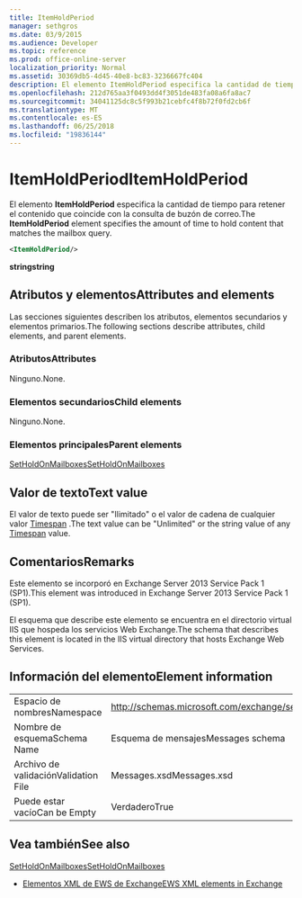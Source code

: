 ```yaml
---
title: ItemHoldPeriod
manager: sethgros
ms.date: 03/9/2015
ms.audience: Developer
ms.topic: reference
ms.prod: office-online-server
localization_priority: Normal
ms.assetid: 30369db5-4d45-40e8-bc83-3236667fc404
description: El elemento ItemHoldPeriod especifica la cantidad de tiempo para retener el contenido que coincide con la consulta de buzón de correo.
ms.openlocfilehash: 212d765aa3f0493dd4f3051de483fa08a6fa8ac7
ms.sourcegitcommit: 34041125dc8c5f993b21cebfc4f8b72f0fd2cb6f
ms.translationtype: MT
ms.contentlocale: es-ES
ms.lasthandoff: 06/25/2018
ms.locfileid: "19836144"
---
```

# <a name="itemholdperiod"></a><span data-ttu-id="4af11-103">ItemHoldPeriod</span><span class="sxs-lookup"><span data-stu-id="4af11-103">ItemHoldPeriod</span></span>

<span data-ttu-id="4af11-104">El elemento **ItemHoldPeriod** especifica la cantidad de tiempo para retener el contenido que coincide con la consulta de buzón de correo.</span><span class="sxs-lookup"><span data-stu-id="4af11-104">The **ItemHoldPeriod** element specifies the amount of time to hold content that matches the mailbox query.</span></span> 
  
```XML
<ItemHoldPeriod/>
```

 <span data-ttu-id="4af11-105">**string**</span><span class="sxs-lookup"><span data-stu-id="4af11-105">**string**</span></span>
## <a name="attributes-and-elements"></a><span data-ttu-id="4af11-106">Atributos y elementos</span><span class="sxs-lookup"><span data-stu-id="4af11-106">Attributes and elements</span></span>

<span data-ttu-id="4af11-107">Las secciones siguientes describen los atributos, elementos secundarios y elementos primarios.</span><span class="sxs-lookup"><span data-stu-id="4af11-107">The following sections describe attributes, child elements, and parent elements.</span></span>
  
### <a name="attributes"></a><span data-ttu-id="4af11-108">Atributos</span><span class="sxs-lookup"><span data-stu-id="4af11-108">Attributes</span></span>

<span data-ttu-id="4af11-109">Ninguno.</span><span class="sxs-lookup"><span data-stu-id="4af11-109">None.</span></span>
  
### <a name="child-elements"></a><span data-ttu-id="4af11-110">Elementos secundarios</span><span class="sxs-lookup"><span data-stu-id="4af11-110">Child elements</span></span>

<span data-ttu-id="4af11-111">Ninguno.</span><span class="sxs-lookup"><span data-stu-id="4af11-111">None.</span></span>
  
### <a name="parent-elements"></a><span data-ttu-id="4af11-112">Elementos principales</span><span class="sxs-lookup"><span data-stu-id="4af11-112">Parent elements</span></span>

[<span data-ttu-id="4af11-113">SetHoldOnMailboxes</span><span class="sxs-lookup"><span data-stu-id="4af11-113">SetHoldOnMailboxes</span></span>](setholdonmailboxes.md)
  
## <a name="text-value"></a><span data-ttu-id="4af11-114">Valor de texto</span><span class="sxs-lookup"><span data-stu-id="4af11-114">Text value</span></span>

<span data-ttu-id="4af11-115">El valor de texto puede ser "Ilimitado" o el valor de cadena de cualquier valor [Timespan](http://msdn.microsoft.com/es-es/library/1ecy8h51%28v=vs.110%29.aspx) .</span><span class="sxs-lookup"><span data-stu-id="4af11-115">The text value can be "Unlimited" or the string value of any [Timespan](http://msdn.microsoft.com/es-es/library/1ecy8h51%28v=vs.110%29.aspx) value.</span></span> 
  
## <a name="remarks"></a><span data-ttu-id="4af11-116">Comentarios</span><span class="sxs-lookup"><span data-stu-id="4af11-116">Remarks</span></span>

<span data-ttu-id="4af11-117">Este elemento se incorporó en Exchange Server 2013 Service Pack 1 (SP1).</span><span class="sxs-lookup"><span data-stu-id="4af11-117">This element was introduced in Exchange Server 2013 Service Pack 1 (SP1).</span></span>
  
<span data-ttu-id="4af11-118">El esquema que describe este elemento se encuentra en el directorio virtual IIS que hospeda los servicios Web Exchange.</span><span class="sxs-lookup"><span data-stu-id="4af11-118">The schema that describes this element is located in the IIS virtual directory that hosts Exchange Web Services.</span></span>
  
## <a name="element-information"></a><span data-ttu-id="4af11-119">Información del elemento</span><span class="sxs-lookup"><span data-stu-id="4af11-119">Element information</span></span>

|||
|:-----|:-----|
|<span data-ttu-id="4af11-120">Espacio de nombres</span><span class="sxs-lookup"><span data-stu-id="4af11-120">Namespace</span></span>  <br/> |http://schemas.microsoft.com/exchange/services/2006/messages  <br/> |
|<span data-ttu-id="4af11-121">Nombre de esquema</span><span class="sxs-lookup"><span data-stu-id="4af11-121">Schema Name</span></span>  <br/> |<span data-ttu-id="4af11-122">Esquema de mensajes</span><span class="sxs-lookup"><span data-stu-id="4af11-122">Messages schema</span></span>  <br/> |
|<span data-ttu-id="4af11-123">Archivo de validación</span><span class="sxs-lookup"><span data-stu-id="4af11-123">Validation File</span></span>  <br/> |<span data-ttu-id="4af11-124">Messages.xsd</span><span class="sxs-lookup"><span data-stu-id="4af11-124">Messages.xsd</span></span>  <br/> |
|<span data-ttu-id="4af11-125">Puede estar vacío</span><span class="sxs-lookup"><span data-stu-id="4af11-125">Can be Empty</span></span>  <br/> |<span data-ttu-id="4af11-126">Verdadero</span><span class="sxs-lookup"><span data-stu-id="4af11-126">True</span></span>  <br/> |
   
## <a name="see-also"></a><span data-ttu-id="4af11-127">Vea también</span><span class="sxs-lookup"><span data-stu-id="4af11-127">See also</span></span>



[<span data-ttu-id="4af11-128">SetHoldOnMailboxes</span><span class="sxs-lookup"><span data-stu-id="4af11-128">SetHoldOnMailboxes</span></span>](setholdonmailboxes.md)


- [<span data-ttu-id="4af11-129">Elementos XML de EWS de Exchange</span><span class="sxs-lookup"><span data-stu-id="4af11-129">EWS XML elements in Exchange</span></span>](ews-xml-elements-in-exchange.md)

